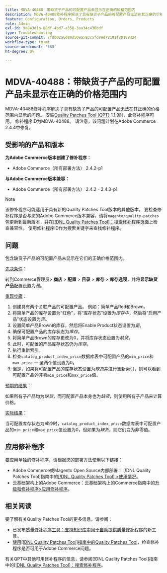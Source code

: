 ```yaml
---
title: MDVA-40488：带缺货子产品的可配置产品未显示在正确的价格范围内
description: MDVA-40488修补程序解决了具有缺货子产品的可配置产品无法在其正确的价格范围内显示的问题。 安装[Quality Patches Tool (QPT)](https://experienceleague.adobe.com/zh-hans/docs/commerce-operations/tools/quality-patches-tool/quality-patches-tool-to-self-serve-quality-patches) 1.1.9后，即可使用此修补程序。 修补程序ID为MDVA-40488。 请注意，该问题计划在Adobe Commerce 2.4.4中修复。
feature: Configuration, Orders, Products
role: Admin
exl-id: 9a843d1b-88df-4bd7-a358-3aa34c436bdf
type: Troubleshooting
source-git-commit: 7fdb02a6d89d50ea593c5fd99d78101f89198424
workflow-type: tm+mt
source-wordcount: '583'
ht-degree: 0%

---
```


# MDVA-40488：带缺货子产品的可配置产品未显示在正确的价格范围内

MDVA-40488修补程序解决了具有缺货子产品的可配置产品无法在其正确的价格范围内显示的问题。 安装[Quality Patches Tool (QPT)](https://experienceleague.adobe.com/zh-hans/docs/commerce-operations/tools/quality-patches-tool/quality-patches-tool-to-self-serve-quality-patches) 1.1.9时，此修补程序可用。 修补程序ID为MDVA-40488。 请注意，该问题计划在Adobe Commerce 2.4.4中修复。

## 受影响的产品和版本

**为Adobe Commerce版本创建了修补程序：**

* Adobe Commerce（所有部署方法） 2.4.2-p1

**与Adobe Commerce版本兼容：**

* Adobe Commerce（所有部署方法） 2.4.2 - 2.4.3-p1

>[!NOTE]
>
>该修补程序可能适用于具有新的Quality Patches Tool版本的其他版本。 要检查修补程序是否与您的Adobe Commerce版本兼容，请将`magento/quality-patches`包更新到最新版本，并在[[!DNL Quality Patches Tool]：搜索修补程序页面](https://experienceleague.adobe.com/zh-hans/docs/commerce-operations/tools/quality-patches-tool/quality-patches-tool-to-self-serve-quality-patches)上检查兼容性。 使用修补程序ID作为搜索关键字来查找修补程序。

## 问题

包含缺货子产品的可配置产品未显示在它们的正确价格范围内。

<u>先决条件</u>：

转到Commerce管理员> **商店** > **配置** > **目录** > **库存** > **库存选项**，并将&#x200B;**显示缺货产品**&#x200B;配置设置为&#x200B;*是*。

<u>重现步骤</u>：

1. 创建具有两个关联产品的可配置产品。 例如：简单产品Red和Brown。
1. 将简单产品的库存设置为“红色”，将“库存状态”设置为&#x200B;*库存中*，然后将“启用产品”状态设置为&#x200B;*否*。
1. 设置简单产品Brown的库存，然后将Enable Product状态设置为&#x200B;*是*。
1. 确保可配置产品的库存状态为&#x200B;*库存*。
1. 将简单产品Brown的库存更改为0，并将库存状态设置为&#x200B;*缺货*。
1. 此时，可配置的产品库存状态仍为&#x200B;*库存*。
1. 执行重新索引。
1. 检查`catalog_product_index_price`数据库表中可配置产品的`min_price`和`max_price` — 这两个值设置为0。
1. 但是，如果将可配置产品的库存状态设置为&#x200B;*缺货*&#x200B;并进行重新索引，则可以看到可配置产品的非零`min_price`和`max_price`值。

<u>预期的结果</u>：

如果所有子产品均为&#x200B;*缺货*，而可配置产品本身也为&#x200B;*缺货*，则使用所有子产品来计算价格。

<u>实际结果</u>：

当可配置库存状态为&#x200B;*库存*&#x200B;时，`catalog_product_index_price`数据库表中可配置产品的`min_price`和`max_price`值设置为0，但如果为&#x200B;*缺货*，则它们变为非零值。

## 应用修补程序

要应用单独的修补程序，请根据您的部署方法使用以下链接：

* Adobe Commerce或Magento Open Source内部部署： [!DNL Quality Patches Tool]指南中的[[!DNL Quality Patches Tool] >使用情况](/help/tools/quality-patches-tool/usage.md)。
* 云基础架构上的Adobe Commerce：云基础架构上的Commerce指南中的[升级和修补程序>应用修补程序](https://experienceleague.adobe.com/docs/commerce-cloud-service/user-guide/develop/upgrade/apply-patches.html?lang=zh-Hans)。

## 相关阅读

要了解有关Quality Patches Tool的更多信息，请参阅：

* 已发布[质量修补程序工具：支持知识库中用于自助提供质量修补程序](https://experienceleague.adobe.com/zh-hans/docs/commerce-operations/tools/quality-patches-tool/quality-patches-tool-to-self-serve-quality-patches)的新工具。
* [使用[!DNL Quality Patches Tool]指南中的Quality Patches Tool](/help/tools/quality-patches-tool/patches-available-in-qpt/check-patch-for-magento-issue-with-magento-quality-patches.md)，检查修补程序是否可用于Adobe Commerce问题。

有关QPT中其他可用修补程序的信息，请参阅[!DNL Quality Patches Tool]指南中的[[!DNL Quality Patches Tool]：搜索修补程序](https://experienceleague.adobe.com/tools/commerce-quality-patches/index.html?lang=zh-Hans)。
